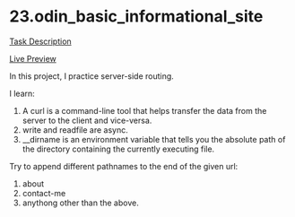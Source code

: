 # 23.odin_basic_informational_site

[Task Description](https://www.theodinproject.com/lessons/nodejs-basic-informational-site)

[Live Preview](https://23odinbasicinformationalsite.replit4kai.repl.co/)

In this project, I practice server-side routing. 

I learn:
1. A curl is a command-line tool that helps transfer the data from the server to the client and vice-versa. 
2. write and readfile are async.
3. __dirname is an environment variable that tells you the absolute path of the directory containing the currently executing file.

Try to append different pathnames to the end of the given url:
1. about
2. contact-me
3. anythong other than the above.